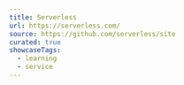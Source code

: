 ```yaml
---
title: Serverless
url: https://serverless.com/
source: https://github.com/serverless/site
curated: true
showcaseTags:
  - learning
  - service
---
```

